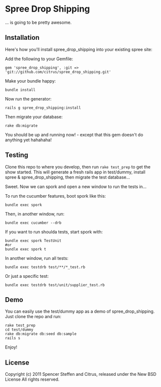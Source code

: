 Spree Drop Shipping
===================

... is going to be pretty awesome.


Installation
------------

Here's how you'll install spree_drop_shipping into your existing spree site:


Add the following to your Gemfile:

    gem 'spree_drop_shipping', :git => 'git://github.com/citrus/spree_drop_shipping.git'

Make your bundle happy:

    bundle install
    
Now run the generator:

    rails g spree_drop_shipping:install
    
Then migrate your database:

    rake db:migrate
    
    
You should be up and running now! - except that this gem doesn't do anything yet hahahaha!



Testing
-------

Clone this repo to where you develop, then run `rake test_prep` to get the show started. This will generate a fresh rails app in test/dummy, install spree & spree_drop_shipping, then migrate the test database...

Sweet. Now we can spork and open a new window to run the tests in...

To run the cucumber features, boot spork like this:

    bundle exec spork

Then, in another window, run:

    bundle exec cucumber --drb
    
If you want to run shoulda tests, start spork with:

    bundle exec spork TestUnit
    #or 
    bundle exec spork t
        
In another window, run all tests:

    bundle exec testdrb test/**/*_test.rb
    
Or just a specific test:

    bundle exec testdrb test/unit/supplier_test.rb
  

Demo
----

You can easily use the test/dummy app as a demo of spree_drop_shipping. Just clone the repo and run:

    rake test_prep
    cd test/dummy  
    rake db:migrate db:seed db:sample
    rails s

Enjoy!

License
-------

Copyright (c) 2011 Spencer Steffen and Citrus, released under the New BSD License All rights reserved.